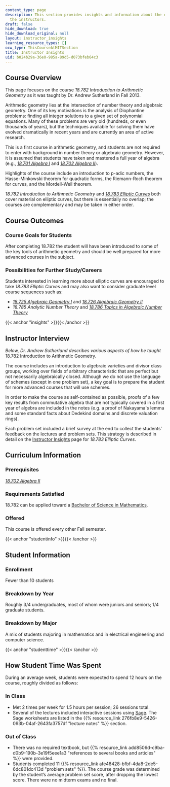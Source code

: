 ```yaml
---
content_type: page
description: This section provides insights and information about the course from
  the instructors.
draft: false
hide_download: true
hide_download_original: null
layout: instructor_insights
learning_resource_types: []
ocw_type: ThisCourseAtMITSection
title: Instructor Insights
uid: b024b29a-36e0-985a-89d5-d073bfeb64c3
---
```

## Course Overview

This page focuses on the course _18.782 Introduction to Arithmetic Geometry_ as it was taught by Dr. Andrew Sutherland in Fall 2013.

Arithmetic geometry lies at the intersection of number theory and algebraic geometry. One of its key motivations is the analysis of Diophantine problems: finding all integer solutions to a given set of polynomial equations. Many of these problems are very old (hundreds, or even thousands of years), but the techniques available for solving them have evolved dramatically in recent years and are currently an area of active research.

This is a first course in arithmetic geometry, and students are not required to enter with background in number theory or algebraic geometry. However, it is assumed that students have taken and mastered a full year of algebra (e.g., [_18.701 Algebra I_](/courses/18-701-algebra-i-fall-2010) and [_18.702 Algebra II_](/courses/18-702-algebra-ii-spring-2011)).

Highlights of the course include an introduction to p-adic numbers, the Hasse-Minkowski theorem for quadratic forms, the Riemann-Roch theorem for curves, and the Mordell-Weil theorem.

_18.782 Introduction to Arithmetic Geometry_ and [_18.783 Elliptic Curves_](/courses/18-783-elliptic-curves-spring-2021) both cover material on elliptic curves, but there is essentially no overlap; the courses are complementary and may be taken in either order.

## Course Outcomes

### Course Goals for Students

After completing 18.782 the student will have been introduced to some of the key tools of arithmetic geometry and should be well prepared for more advanced courses in the subject.

### Possibilities for Further Study/Careers

Students interested in learning more about elliptic curves are encouraged to take _18.783 Elliptic Curves_ and may also want to consider graduate level course sequences such as:

- [_18.725 Algebraic Geometry I_](/courses/18-725-algebraic-geometry-fall-2003) and [_18.726 Algebraic Geometry II_](/courses/18-726-algebraic-geometry-spring-2009)
- _18.785 Analytic Number Theory_ and [_18.786 Topics in Algebraic Number Theory_](/courses/18-786-topics-in-algebraic-number-theory-spring-2010)

{{< anchor "insights" >}}{{< /anchor >}}

## Instructor Interview

_Below, Dr. Andrew Sutherland describes various aspects of how he taught_ 18.782 Introduction to Arithmetic Geometry.

The course includes an introduction to algebraic varieties and divisor class groups, working over fields of arbitrary characteristic that are perfect but not necessarily algebraically closed. Although we do not use the language of schemes (except in one problem set), a key goal is to prepare the student for more advanced courses that will use schemes.

In order to make the course as self-contained as possible, proofs of a few key results from commutative algebra that are not typically covered in a first year of algebra are included in the notes (e.g. a proof of Nakayama's lemma and some standard facts about Dedekind domains and discrete valuation rings).

Each problem set included a brief survey at the end to collect the students’ feedback on the lectures and problem sets. This strategy is described in detail on the [Instructor Insights](/courses/18-783-elliptic-curves-spring-2021/pages/instructor-insights) page for _18.783 Elliptic Curves_.

## Curriculum Information

### Prerequisites

[_18.702 Algebra II_](/courses/18-702-algebra-ii-spring-2011)

### Requirements Satisfied

18.782 can be applied toward a [Bachelor of Science in Mathematics](http://catalog.mit.edu/degree-charts/mathematics-course-18/).

### Offered

This course is offered every other Fall semester.

{{< anchor "studentinfo" >}}{{< /anchor >}}

## Student Information

### Enrollment

Fewer than 10 students

### Breakdown by Year

Roughly 3/4 undergraduates, most of whom were juniors and seniors; 1/4 graduate students.

### Breakdown by Major

A mix of students majoring in mathematics and in electrical engineering and computer science.

{{< anchor "studenttime" >}}{{< /anchor >}}

## How Student Time Was Spent

During an average week, students were expected to spend 12 hours on the course, roughly divided as follows:

### In Class

- Met 2 times per week for 1.5 hours per session; 26 sessions total.
- Several of the lectures included interactive sessions using [Sage](http://sagemath.org/). The Sage worksheets are listed in the {{% resource_link 276fb8e9-5426-093b-04af-2643fa3757df "lecture notes" %}} section.

### Out of Class

- There was no required textbook, but {{% resource_link add8506d-c9ba-d0b9-190b-3e19f5eee1a3 "references to several books and articles" %}} were provided.
- Students completed 11 {{% resource_link afe48428-bfbf-4da8-2de5-6dc801dc413d "problem sets" %}}. The course grade was determined by the student’s average problem set score, after dropping the lowest score. There were no midterm exams and no final.